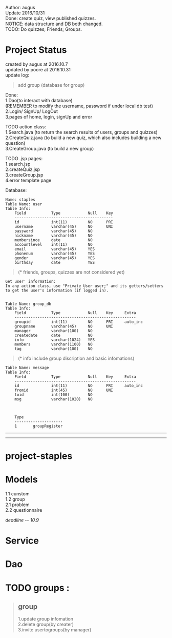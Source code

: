 Author: augus    
Update 2016/10/31    
Done: create quiz, view published quizzes.    
NOTICE: data structure and DB both changed.    
TODO: Do quizzes; Friends; Groups.    

# Project Status  
created by augus at 2016.10.7	
updated by poore at 2016.10.31	
update log:
> add group (database for group)  

Done:  
	1.Dao(to interact with database)  
		(REMEMBER to modify the username, password if under local db test)  
	2.Login/ SignUp/ LogOut  
	3.pages of home, login, signUp and error  

TODO action class:  
	1.Search.java (to return the search results of users, groups and quizzes)  
	2.CreateQuiz.java (to build a new quiz, which also includes building a new question)  
	3.CreateGroup.java (to build a new group)  
	
TODO .jsp pages:  
	1.search.jsp  
	2.createQuiz.jsp  
	3.createGroup.jsp  
	4.error template page  
	
Database:  

	Name: staples  
	Table Name: user  
	Table Info:  
		Field			Type			Null	Key  
		-------------------------------------------  
		id				int(11)			NO		PRI
		username		varchar(45)		NO		UNI
		password		varchar(45)		NO	
		nickname		varchar(45)		NO	
		membersince		date			NO	
		accountlevel	int(11)			NO	
		email			varchar(45)		YES	 
		phonenum		varchar(45)		YES	 
		gender			varchar(45)		YES	 
		birthday		date			YES	 
		
>	(* friends, groups, quizzes are not considered yet)  
	
	Get user' information:
	In any action class, use "Private User user;" and its getters/setters  
	to get the user's information (if logged in). 


	Table Name: group_db  
	Table Info:  
		Field			Type			Null	Key		Extra  
		-----------------------------------------------------
		groupid			int(11)			NO		PRI	 	auto_inc  
		groupname		varchar(45)		NO		UNI  
		manager			varchar(100) 	NO  
		createdate		date			NO	 
		info 			varchar(1024)	YES  
		members			varchar(1100) 	NO  
		tag 			varchar(100)	NO  
> 	(* info include group discription and basic infomations)


	Table Name: message  
	Table Info:  
		Field			Type			Null	Key		Extra  
		-----------------------------------------------------
		id				int(11)			NO		PRI	 	auto_inc  
		fromid			int(45)			NO		UNI  
		toid			int(100) 		NO  
		msg				varchar(1020)	NO	 
		

		
		Type	
		---------------------  
		1		groupRegister  

	


******************************************************
******************************************************

# project-staples


# Models  
1.1 cunstom  
1.2 group  
2.1 problem  
2.2 questionnaire  

*deadline -- 10.9*  

# Service


# Dao



# TODO groups :
> ## group  
> 1.update group infomation  
> 2.delete group(by creater)	
> 3.invite usertogroups(by manager)  